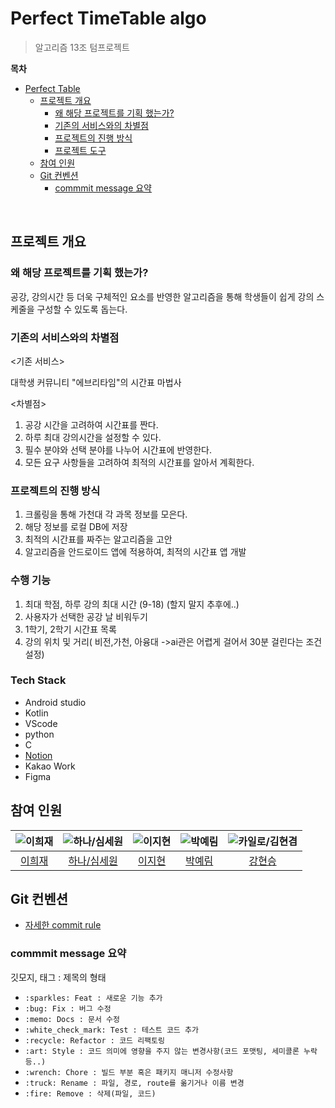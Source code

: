 # Perfect TimeTable algo
> 알고리즘 13조 텀프로젝트

**목차**
- [Perfect Table](#perfect-table)
  - [프로젝트 개요](#프로젝트-개요)
    - [왜 해당 프로젝트를 기획 했는가?](#왜-해당-프로젝트를-기획-했는가)
    - [기존의 서비스와의 차별점](#기존의-서비스와의-차별점)
    - [프로젝트의 진행 방식](#프로젝트의-진행-방식)
    - [프로젝트 도구](#프로젝트-도구)
  - [참여 인원](#참여-인원)
  - [Git 컨벤션](#git-컨벤션)
    - [commmit message 요약](#commmit-message-요약)

<br>

## 프로젝트 개요
### 왜 해당 프로젝트를 기획 했는가?

공강, 강의시간 등 더욱 구체적인 요소를 반영한 알고리즘을 통해 학생들이 쉽게 강의 스케줄을 구성할 수 있도록 돕는다. 

### 기존의 서비스와의 차별점
<기존 서비스>

대학생 커뮤니티 "에브리타임"의 시간표 마법사

<차별점>
1. 공강 시간을 고려하여 시간표를 짠다.
2. 하루 최대 강의시간을 설정할 수 있다.
3. 필수 분야와 선택 분야를 나누어 시간표에 반영한다.
4. 모든 요구 사항들을 고려하여 최적의 시간표를 알아서 계획한다.
   
### 프로젝트의 진행 방식
1. 크롤링을 통해 가천대 각 과목 정보를 모은다.
2. 해당 정보를 로컬 DB에 저장
3. 최적의 시간표를 짜주는 알고리즘을 고안
4. 알고리즘을 안드로이드 앱에 적용하여, 최적의 시간표 앱 개발

### 수행 기능 
1. 최대 학점, 하루 강의 최대 시간 (9-18) (할지 말지 추후에..)
2. 사용자가 선택한 공강 날 비워두기
3. 1학기, 2학기 시간표 목록
4. 강의 위치 및 거리( 비전,가천, 아융대 ->ai관은 어렵게 걸어서 30분 걸린다는 조건 설정)


### Tech Stack
- Android studio
- Kotlin
- VScode
- python
- C
- [Notion](https://radial-morocco-c4c.notion.site/a6871f705c3f48738ec1621ad21e17fa?v=4498f4a8b63c4d9b840d5fa85d887b7c&pvs=4)
- Kakao Work
- Figma

## 참여 인원
<center>

|![이희재](https://avatars.githubusercontent.com/u/83583699?v=4)|![하나/심세원](https://avatars.githubusercontent.com/u/105415118?v=4)|![이지현]()|![박예림]()|![카일로/김현겸]()|
|:---:|:---:|:---:|:---:|:---:|
|[이희재](https://github.com/Heejae-L)|[하나/심세원](https://github.com/ShimFFF)|[이지현]()|[박예림]()|[강현승]()|

</center>

## Git 컨벤션
- [자세한 commit rule](https://github.com/GC-Project-Space/Convention/blob/main/forGithub/commit.md)

### commmit message 요약
깃모지, 태그 : 제목의 형태
- `:sparkles: Feat : 새로운 기능 추가`
- `:bug: Fix : 버그 수정`
- `:memo: Docs : 문서 수정`
- `:white_check_mark: Test : 테스트 코드 추가`
- `:recycle: Refactor : 코드 리팩토링`
- `:art: Style : 코드 의미에 영향을 주지 않는 변경사항(코드 포맷팅, 세미콜론 누락 등..)`
- `:wrench: Chore : 빌드 부분 혹은 패키지 매니저 수정사항`
- `:truck: Rename : 파일, 경로, route를 옮기거나 이름 변경`
- `:fire: Remove : 삭제(파일, 코드)`
